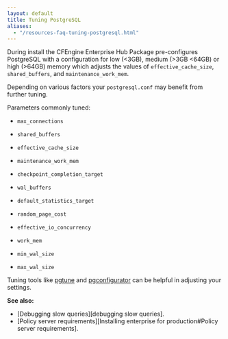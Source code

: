 ```yaml
---
layout: default
title: Tuning PostgreSQL
aliases:
  - "/resources-faq-tuning-postgresql.html"
---
```


During install the CFEngine Enterprise Hub Package pre-configures PostgreSQL with a configuration for low (<3GB), medium (>3GB <64GB) or high (>64GB) memory which adjusts the values of `effective_cache_size`, `shared_buffers`, and `maintenance_work_mem`.

Depending on various factors your `postgresql.conf` may benefit from further tuning.

Parameters commonly tuned:

- `max_connections`

- `shared_buffers`

- `effective_cache_size`

- `maintenance_work_mem`

- `checkpoint_completion_target`

- `wal_buffers`

- `default_statistics_target`

- `random_page_cost`

- `effective_io_concurrency`

- `work_mem`

- `min_wal_size`

- `max_wal_size`

Tuning tools like [pgtune](https://github.com/kofemann/pgtune) and [pgconfigurator](https://www.cybertec-postgresql.com/en/products/pgconfigurator/) can be helpful in adjusting your settings.

**See also:**

- [Debugging slow queries][debugging slow queries].
- [Policy server requirements][Installing enterprise for production#Policy server requirements].
